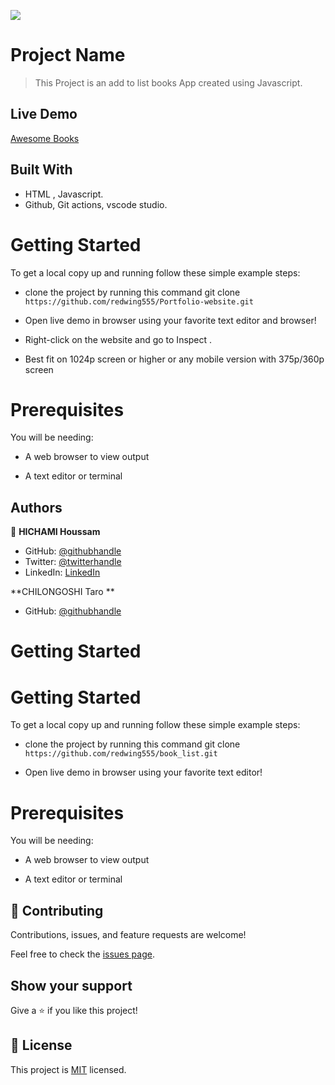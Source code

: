 ![](https://img.shields.io/badge/Microverse-blueviolet)

# Project Name

> This Project is an add to list books App created using Javascript.

## Live Demo

[Awesome Books]()



## Built With

- HTML , Javascript.
- Github, Git actions, vscode studio.



# Getting Started

To get a local copy up and running follow these simple example steps:

- clone the project by running this command git clone ```https://github.com/redwing555/Portfolio-website.git```

- Open live demo in browser using your favorite text editor and browser!

- Right-click on the website and go to Inspect .

- Best fit on 1024p screen or higher or any mobile version with 375p/360p screen



# Prerequisites

You will be needing:

- A web browser to view output

- A text editor or terminal





## Authors

👤 **HICHAMI Houssam**

- GitHub: [@githubhandle](https://github.com/redwing555)
- Twitter: [@twitterhandle](https://twitter.com/Houssam07964199)
- LinkedIn: [LinkedIn](https://linkedin.com/in/linkedinhandle)

**CHILONGOSHI Taro **

- GitHub: [@githubhandle](https://github.com/Tchilo)




# Getting Started

# Getting Started

To get a local copy up and running follow these simple example steps:

- clone the project by running this command git clone `https://github.com/redwing555/book_list.git`

- Open live demo in browser using your favorite text editor!

# Prerequisites

You will be needing:

- A web browser to view output

- A text editor or terminal

## 🤝 Contributing

Contributions, issues, and feature requests are welcome!

Feel free to check the [issues page](../../issues/).

## Show your support

Give a ⭐️ if you like this project!


## 📝 License

This project is [MIT](./MIT.md) licensed.